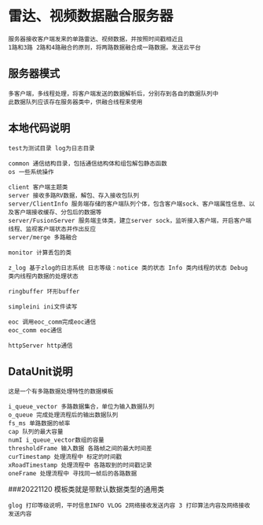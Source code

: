 # 雷达、视频数据融合服务器
    服务器接收客户端发来的单路雷达、视频数据，并按照时间戳相近且
    1路和3路 2路和4路融合的原则，将两路数据融合成一路数据。发送云平台
    
## 服务器模式
    多客户端，多线程处理，将客户端发送的数据解析后，分别存到各自的数据队列中
    此数据队列应该存在服务器类中，供融合线程来使用

## 本地代码说明
    test为测试目录 log为日志目录
    
    common 通信结构目录，包括通信结构体和组包解包静态函数
    os 一些系统操作

    client 客户端主题类
    server 接收多路RV数据，解包、存入接收包队列
    server/ClientInfo 服务端存储的客户端队列个体，包含客户端sock、客户端属性信息、以及客户端接收缓存、分包后的数据等
    server/FusionServer 服务端主体类，建立server sock，监听接入客户端，开启客户端线程、监视客户端状态并作出反应
    server/merge 多路融合
    
    monitor 计算丢包的类
    
    z_log 基于zlog的日志系统 日志等级：notice 类的状态 Info 类内线程的状态 Debug 类内线程内数据的处理状态
    
    ringbuffer 环形buffer

    simpleini ini文件读写
    
    eoc 调用eoc_comm完成eoc通信
    eoc_comm eoc通信
    
    httpServer http通信
    
## DataUnit说明
    这是一个有多路数据处理特性的数据模板    

    i_queue_vector 多路数据集合，单位为输入数据队列
    o_queue 完成处理流程后的输出数据队列
    fs_ms 单路数据的帧率
    cap 队列的最大容量
    numI i_queue_vector数组的容量
    thresholdFrame 输入数据 各路帧之间的最大时间差
    curTimestamp 处理流程中 标定的时间戳
    xRoadTimestamp 处理流程中 各路取到的时间戳记录
    oneFrame 处理流程中 寻找同一帧后的各路数据

###20221120 
    模板类就是带默认数据类型的通用类
    
    glog 打印等级说明，平时信息INFO VLOG 2网络接收发送内容 3 打印算法内容及网络接收发送内容